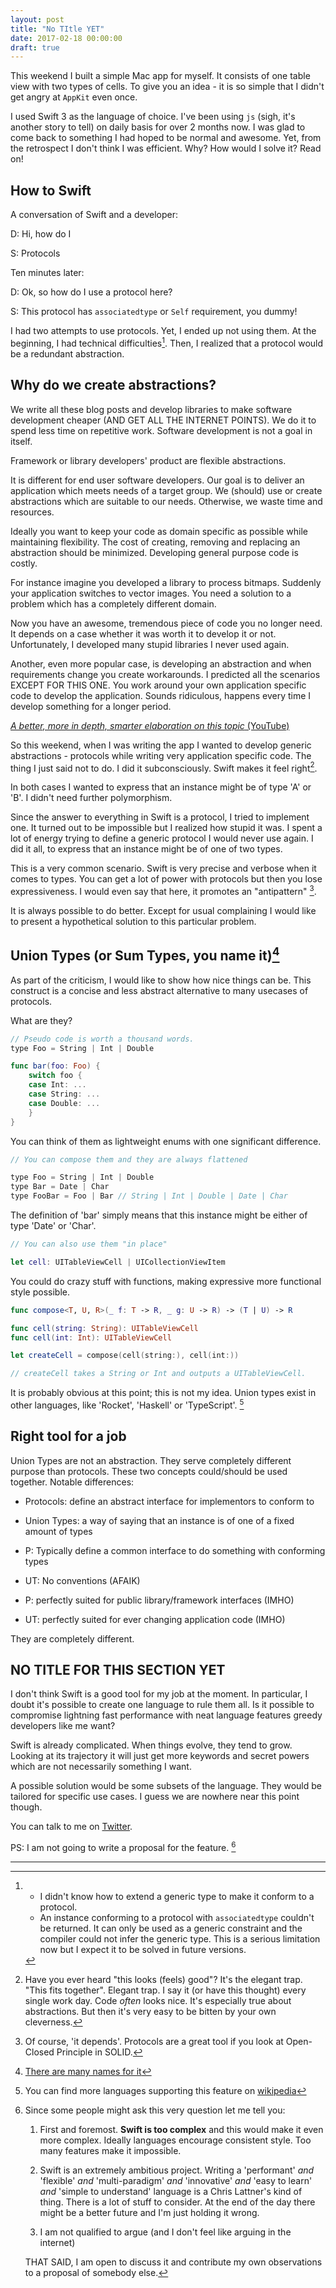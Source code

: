 ```yaml
---
layout: post
title: "No TItle YET"
date: 2017-02-18 00:00:00
draft: true
---
```


This weekend I built a simple Mac app for myself. It consists of one table view with two types of cells. To give you an idea - it is so simple that I didn't get angry at `AppKit` even once.

I used Swift 3 as the language of choice. I've been using `js` (sigh, it's another story to tell) on daily basis for over 2 months now. I was glad to come back to something I had hoped to be normal and awesome. Yet, from the retrospect I don't think I was efficient. Why? How would I solve it? Read on! 

## How to Swift

A conversation of Swift and a developer:

D: Hi, how do I

S: Protocols

Ten minutes later:

D: Ok, so how do I use a protocol here?

S: This protocol has `associatedtype` or `Self` requirement, you dummy!


I had two attempts to use protocols. Yet, I ended up not using them. At the beginning, I had technical difficulties[^1]. Then, I realized that a protocol would be a redundant abstraction.

## Why do we create abstractions? 

We write all these blog posts and develop libraries to make software development cheaper (AND GET ALL THE INTERNET POINTS). We do it to spend less time on repetitive work. Software development is not a goal in itself. 

Framework or library developers' product are flexible abstractions.

It is different for end user software developers. Our goal is to deliver an application which meets needs of a target group. We (should) use or create abstractions which are suitable to our needs. Otherwise, we waste time and resources. 

Ideally you want to keep your code as domain specific as possible while maintaining flexibility. The cost of creating, removing and replacing an abstraction should be minimized. Developing general purpose code is costly.

For instance imagine you developed a library to process bitmaps. Suddenly your application switches to vector images. You need a solution to a problem which has a completely different domain. 

Now you have an awesome, tremendous piece of code you no longer need. It depends on a case whether it was worth it to develop it or not. Unfortunately, I developed many stupid libraries I never used again. 

Another, even more popular case, is developing an abstraction and when requirements change you create workarounds. I predicted all the scenarios EXCEPT FOR THIS ONE. You work around your own application specific code to develop the application. Sounds ridiculous, happens every time I develop something for a longer period.

[_A better, more in depth, smarter elaboration on this topic_ (YouTube)](https://www.youtube.com/watch?v=mVVNJKv9esE)

So this weekend, when I was writing the app I wanted to develop generic abstractions - protocols while writing very application specific code. The thing I just said not to do. I did it subconsciously. Swift makes it feel right[^2].

In both cases I wanted to express that an instance might be of type 'A' or 'B'. I didn't need further polymorphism. 

Since the answer to everything in Swift is a protocol, I tried to implement one. It turned out to be impossible but I realized how stupid it was. I spent a lot of energy trying to define a generic protocol I would never use again. I did it all, to express that an instance might be of one of two types.

This is a very common scenario. Swift is very precise and verbose when it comes to types. You can get a lot of power with protocols but then you lose expressiveness. I would even say that here, it promotes an "antipattern" [^3].

It is always possible to do better. Except for usual complaining I would like to present a hypothetical solution to this particular problem.

## Union Types (or Sum Types, you name it)[^4]

As part of the criticism, I would like to show how nice things can be. This construct is a concise and less abstract alternative to many usecases of protocols.

What are they?

``` swift
// Pseudo code is worth a thousand words.
type Foo = String | Int | Double

func bar(foo: Foo) {
    switch foo {
    case Int: ...
    case String: ...
    case Double: ...
    }
}
```

You can think of them as lightweight enums with one significant difference.

``` swift
// You can compose them and they are always flattened

type Foo = String | Int | Double
type Bar = Date | Char
type FooBar = Foo | Bar // String | Int | Double | Date | Char
```

The definition of 'bar' simply means that this instance might be either of type 'Date' or 'Char'.

``` swift
// You can also use them "in place"

let cell: UITableViewCell | UICollectionViewItem
```

You could do crazy stuff with functions, making expressive more functional style possible.

``` swift
func compose<T, U, R>(_ f: T -> R, _ g: U -> R) -> (T | U) -> R

func cell(string: String): UITableViewCell
func cell(int: Int): UITableViewCell

let createCell = compose(cell(string:), cell(int:))

// createCell takes a String or Int and outputs a UITableViewCell.
```

It is probably obvious at this point; this is not my idea. Union types exist in other languages, like 'Rocket', 'Haskell' or 'TypeScript'. [^5]

## Right tool for a job

Union Types are not an abstraction. They serve completely different purpose than protocols. These two concepts could/should be used together. Notable differences:

- Protocols: define an abstract interface for implementors to conform to
- Union Types: a way of saying that an instance is of one of a fixed amount of types

- P: Typically define a common interface to do something with conforming types
- UT: No conventions (AFAIK)

- P: perfectly suited for public library/framework interfaces (IMHO)
- UT: perfectly suited for ever changing application code (IMHO)

They are completely different.

## NO TITLE FOR THIS SECTION YET

I don't think Swift is a good tool for my job at the moment. In particular, I doubt it's possible to create one language to rule them all. Is it possible to compromise lightning fast performance with neat language features greedy developers like me want?

Swift is already complicated. When things evolve, they tend to grow. Looking at its trajectory it will just get more keywords and secret powers which are not necessarily something I want.

A possible solution would be some subsets of the language. They would be tailored for specific use cases. I guess we are nowhere near this point though.

You can talk to me on [Twitter](https://twitter.com/wokalski).

PS: I am not going to write a proposal for the feature. [^6]

---

[^1]: - I didn't know how to extend a generic type to make it conform to a protocol.
      - An instance conforming to a protocol with `associatedtype` couldn't be returned. It can only be used as a generic constraint and the compiler could not infer the generic type. This is a serious limitation now but I expect it to be solved in future versions.

[^2]: Have you ever heard "this looks (feels) good"? It's the elegant trap. "This fits together". Elegant trap. I say it (or have this thought) every single work day. Code _often_ looks nice. It's especially true about abstractions. But then it's very easy to be bitten by your own cleverness.

[^3]: Of course, 'it depends'. Protocols are a great tool if you look at Open-Closed Principle in SOLID.

[^4]: [There are many names for it](https://en.wikipedia.org/wiki/Tagged_union)

[^5]: You can find more languages supporting this feature on [wikipedia](https://en.wikipedia.org/wiki/Tagged_union)

[^6]: Since some people might ask this very question let me tell you:
      
      1. First and foremost. **Swift is too complex** and this would make it even more complex. Ideally languages encourage consistent style. Too many features make it impossible.

      2. Swift is an extremely ambitious project. Writing a 'performant' *and* 'flexible' *and* 'multi-paradigm' *and* 'innovative' *and* 'easy to learn' *and* 'simple to understand' language is a Chris Lattner's kind of thing. There is a lot of stuff to consider. At the end of the day there might be a better future and I'm just holding it wrong.

      3. I am not qualified to argue (and I don't feel like arguing in the internet)

      THAT SAID, I am open to discuss it and contribute my own observations to a proposal of somebody else.

